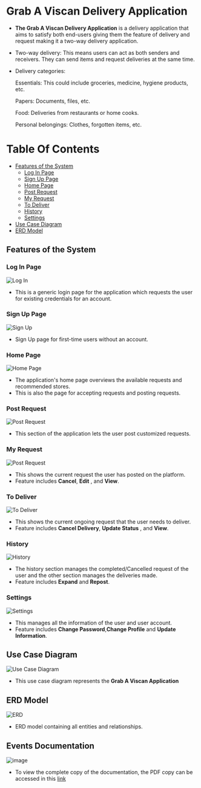 # Grab A Viscan Delivery Application

- **The Grab A Viscan Delivery Application** is a delivery application that aims to satisfy both end-users giving them the feature of delivery and request making it a two-way delivery application.

- Two-way delivery: This means users can act as both senders and receivers. They can send items and request deliveries at the same time.
  
- Delivery categories:
  
  Essentials: This could include groceries, medicine, hygiene products, etc.

  Papers: Documents, files, etc.

  Food: Deliveries from restaurants or home cooks.

  Personal belongings: Clothes, forgotten items, etc.



# Table Of Contents

  - [Features of the System](#features-of-the-system)
      - [Log In Page](#Log-in-page)
      - [Sign Up Page](#sign-up-page)
      - [Home Page](#home-page)
      - [Post Request](#post-request)
      - [My Request](#my-request)
      - [To Deliver](#to-deliver)
      - [History](#history)
      - [Settings](#settings)
  - [Use Case Diagram](#use-case-diagram)
  - [ERD Model](#erd-model)
  






## Features of the System


  ### Log In Page
  ![Log In](https://github.com/Francis-Mark-Baguion/GrabAViscan/assets/86809994/3d28ae14-cbcb-4607-aaff-02fa0e738d50)
  - This is a generic login page for the application which requests the user for existing credentials for an account.

  ### Sign Up Page
  ![Sign Up](https://github.com/Francis-Mark-Baguion/GrabAViscan/assets/86809994/2840e1fd-5b18-4805-8eb4-82a2b69609ba)
  - Sign Up page for first-time users without an account.

  ### Home Page
  ![Home Page](https://github.com/Francis-Mark-Baguion/GrabAViscan/assets/86809994/df2f3290-321c-46af-a997-0766edda4da8)
  - The application's home page overviews the available requests and recommended stores.
  - This is also the page for accepting requests and posting requests.


  ### Post Request
  ![Post Request](https://github.com/Francis-Mark-Baguion/GrabAViscan/assets/86809994/7d419d2c-c238-4c35-9d24-2a48cee30e93)
  - This section of the application lets the user post customized requests.


  ### My Request
  ![Post Request](https://github.com/Francis-Mark-Baguion/GrabAViscan/assets/86809994/7b62e1a2-3890-46ad-b32d-d88042fcfc44)
  - This shows the current request the user has posted on the platform.
  - Feature includes **Cancel**, **Edit** , and **View**.

  ### To Deliver
  ![To Deliver](https://github.com/Francis-Mark-Baguion/GrabAViscan/assets/86809994/07b517c7-0298-46ad-93af-7219dd680934)
  - This shows the current ongoing request that the user needs to deliver.
  - Feature includes **Cancel Delivery**, **Update Status** , and **View**.

  
  ### History
  ![History](https://github.com/Francis-Mark-Baguion/GrabAViscan/assets/86809994/fdf488e4-c9e8-499e-8664-fdbba11202c2)
  - The history section manages the completed/Cancelled request of the user and the other section manages the deliveries made.
  - Feature includes **Expand** and **Repost**.

  
  ### Settings
  ![Settings](https://github.com/Francis-Mark-Baguion/GrabAViscan/assets/86809994/d47a084e-c8fd-4e11-9504-e1c3f8cb30a4)
  - This manages all the information of the user and user account.
  - Feature includes **Change Password**,**Change Profile** and **Update Information**.



  ## Use Case Diagram
  ![Use Case Diagram](https://github.com/Francis-Mark-Baguion/GrabAViscan/assets/86809994/fcf3c280-d290-4d1b-ac7c-186c2affe4ed)
  - This use case diagram represents the **Grab A Viscan Application**


  ## ERD Model
  ![ERD](https://github.com/Francis-Mark-Baguion/GrabAViscan/assets/86809994/85f5b75d-9895-4897-91d8-245a9a717eb8)
  - ERD model containing all entities and relationships.


  ## Events Documentation
![image](https://github.com/Francis-Mark-Baguion/GrabAViscan/assets/86809994/bc6f3c92-7006-4eee-a11e-c17cc0ddf852)
- To view the complete copy of the documentation, the PDF copy can be accessed in this [link](https://github.com/Francis-Mark-Baguion/GrabAViscan/blob/master/GrabAViscan/Resources/EDP%20DOCUMENTATION.docx)
